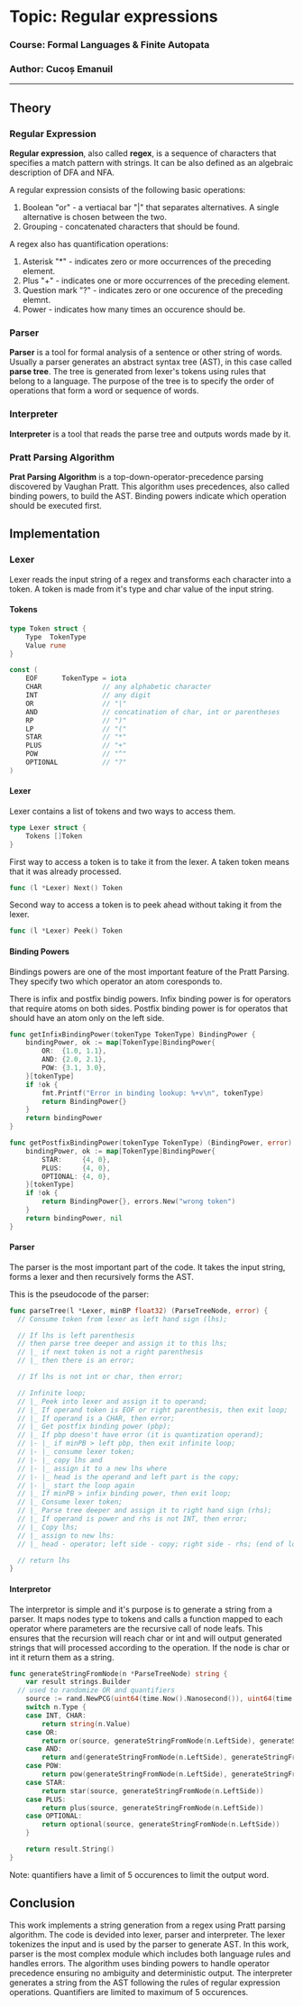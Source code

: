 # Topic: Regular expressions
### Course: Formal Languages & Finite Autopata
### Author: Cucoș Emanuil

----

## Theory

### Regular Expression

**Regular expression**, also called **regex**, is a sequence of characters that specifies a match pattern with strings.
It can be also defined as an algebraic description of DFA and NFA.

A regular expression consists of the following basic operations:
1. Boolean "or" - a vertiacal bar "|" that separates alternatives. A single alternative is chosen between the two.
2. Grouping - concatenated characters that should be found.

A regex also has quantification operations:
1. Asterisk "*" - indicates zero or more occurrences of the preceding element.
2. Plus "+" - indicates one or more occurrences of the preceding element.
3. Question mark "?" - indicates zero or one occurence of the preceding elemnt.
4. Power - indicates how many times an occurence should be.

### Parser

**Parser** is a tool for formal analysis of a sentence or other string of words.
Usually a parser generates an abstract syntax tree (AST), in this case called **parse tree**.
The tree is generated from lexer's tokens using rules that belong to a language.
The purpose of the tree is to specify the order of operations that form a word or sequence of words.

### Interpreter

**Interpreter** is a tool that reads the parse tree and outputs words made by it.

### Pratt Parsing Algorithm

**Prat Parsing Algorithm** is a top-down-operator-precedence parsing discovered by Vaughan Pratt. This algorithm uses precedences, also called binding powers, to build the AST. Binding powers indicate which operation should be executed first.

## Implementation

### Lexer

Lexer reads the input string of a regex and transforms each character into a token. A token is made from it's type and char value of the input string.

#### Tokens

```go
type Token struct {
	Type  TokenType
	Value rune
}
```

```go
const (
	EOF      TokenType = iota
	CHAR               // any alphabetic character
	INT                // any digit
	OR                 // "|"
	AND                // concatination of char, int or parentheses
	RP                 // ")"
	LP                 // "("
	STAR               // "*"
	PLUS               // "+"
	POW                // "^"
	OPTIONAL           // "?"
)
```

#### Lexer

Lexer contains a list of tokens and two ways to access them.

```go
type Lexer struct {
	Tokens []Token
}
```

First way to access a token is to take it from the lexer.
A taken token means that it was already processed.

```go
func (l *Lexer) Next() Token
```

Second way to access a token is to peek ahead without taking it from the lexer.

```go
func (l *Lexer) Peek() Token
```

#### Binding Powers

Bindings powers are one of the most important feature of the Pratt Parsing.
They specify two which operator an atom coresponds to.

There is infix and postfix bindig powers.
Infix binding power is for operators that require atoms on both sides.
Postfix binding power is for operatos that should have an atom only on the left side.

```go
func getInfixBindingPower(tokenType TokenType) BindingPower {
	bindingPower, ok := map[TokenType]BindingPower{
		OR:  {1.0, 1.1},
		AND: {2.0, 2.1},
		POW: {3.1, 3.0},
	}[tokenType]
	if !ok {
		fmt.Printf("Error in binding lookup: %+v\n", tokenType)
		return BindingPower{}
	}
	return bindingPower
}

func getPostfixBindingPower(tokenType TokenType) (BindingPower, error) {
	bindingPower, ok := map[TokenType]BindingPower{
		STAR:     {4, 0},
		PLUS:     {4, 0},
		OPTIONAL: {4, 0},
	}[tokenType]
	if !ok {
		return BindingPower{}, errors.New("wrong token")
	}
	return bindingPower, nil
}
```

#### Parser

The parser is the most important part of the code.
It takes the input string, forms a lexer and then recursively forms the AST.

This is the pseudocode of the parser:  

```go
func parseTree(l *Lexer, minBP float32) (ParseTreeNode, error) {
  // Consume token from lexer as left hand sign (lhs);

  // If lhs is left parenthesis
  // then parse tree deeper and assign it to this lhs;
  // |_ if next token is not a right parenthesis
  // |_ then there is an error;

  // If lhs is not int or char, then error;

  // Infinite loop;
  // |_ Peek into lexer and assign it to operand;
  // |_ If operand token is EOF or right parenthesis, then exit loop;
  // |_ If operand is a CHAR, then error;
  // |_ Get postfix binding power (pbp);
  // |_ If pbp doesn't have error (it is quantization operand);
  // |- |_ if minPB > left pbp, then exit infinite loop;
  // |- |_ consume lexer token;
  // |- |_ copy lhs and
  // |- |_ assign it to a new lhs where
  // |- |_ head is the operand and left part is the copy;
  // |- |_ start the loop again
  // |_ If minPB > infix binding power, then exit loop;
  // |_ Consume lexer token;
  // |_ Parse tree deeper and assign it to right hand sign (rhs);
  // |_ If operand is power and rhs is not INT, then error;
  // |_ Copy lhs;
  // |_ assign to new lhs:
  // |_ head - operator; left side - copy; right side - rhs; (end of loop)

  // return lhs
}
```

#### Interpretor

The interpretor is simple and it's purpose is to generate a string from a parser.
It maps nodes type to tokens and calls a function mapped to each operator where parameters are the recursive call of node leafs.
This ensures that the recursion will reach char or int and will output generated strings that will processed according to the operation.
If the node is char or int it return them as a string.

```go
func generateStringFromNode(n *ParseTreeNode) string {
	var result strings.Builder
  // used to randomize OR and quantifiers
	source := rand.NewPCG(uint64(time.Now().Nanosecond()), uint64(time.Now().Nanosecond()))
	switch n.Type {
	case INT, CHAR:
		return string(n.Value)
	case OR:
		return or(source, generateStringFromNode(n.LeftSide), generateStringFromNode(n.RightSide))
	case AND:
		return and(generateStringFromNode(n.LeftSide), generateStringFromNode(n.RightSide))
	case POW:
		return pow(generateStringFromNode(n.LeftSide), generateStringFromNode(n.RightSide))
	case STAR:
		return star(source, generateStringFromNode(n.LeftSide))
	case PLUS:
		return plus(source, generateStringFromNode(n.LeftSide))
	case OPTIONAL:
		return optional(source, generateStringFromNode(n.LeftSide))
	}

	return result.String()
}
```

Note: quantifiers have a limit of 5 occurences to limit the output word.

## Conclusion

This work implements a string generation from a regex using Pratt parsing algorithm.
The code is devided into lexer, parser and interpreter.
The lexer tokenizes the input and is used by the parser to generate AST.
In this work, parser is the most complex module which includes both language rules and handles errors.
The algorithm uses binding powers to handle operator precedence ensuring no ambiguity and deterministic output.
The interpreter generates a string from the AST following the rules of regular expression operations.
Quantifiers are limited to maximum of 5 occurences.